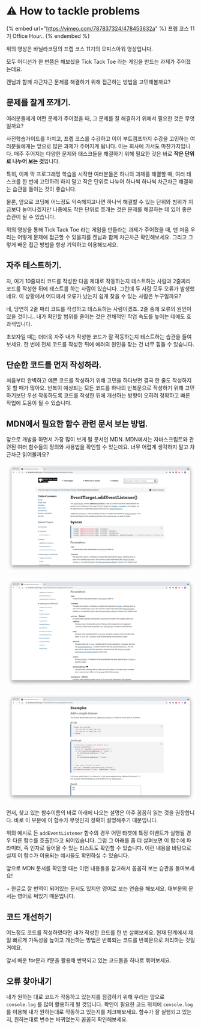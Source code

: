 # ⚠️ How to tackle problems

{% embed url="https://vimeo.com/787837324/478453632a" %}
프렙 코스 11기 Office Hour..
{% endembed %}

위의 영상은 바닐라코딩의 프렙 코스 11기의 오피스아워 영상입니다.&#x20;

모두 어디선가 한 번쯤은 해보셨을 Tick Tack Toe 라는 게임을 만드는 과제가 주어졌는데요.

켄님과 함께 차근차근 문제를 해결하기 위해 접근하는 방법을 고민해볼까요?

## 문제를 잘게 쪼개기.

여러분들에게 어떤 문제가 주어졌을 때, 그 문제를 잘 해결하기 위해서 필요한 것은 무엇일까요?&#x20;

사전학습가이드를 마치고, 프렙 코스를 수강하고 이어 부트캠프까지 수강을 고민하는 여러분들에게는 앞으로 많은 과제가 주어지게 됩니다. 이는 회사에 가서도 마찬가지입니다. 매주 주어지는 다양한 문제와 태스크들을 해결하기 위해 필요한 것은 바로 **작은 단위로 나누어 보는 것**입니다.

특히, 이제 막 프로그래밍 학습을 시작한 여러분들은 하나의 과제를 해결할 때, 여러 태스크를 한 번에 고민하려 하지 말고 작은 단위로 나누어 하나씩 하나씩 차근차근 해결하는 습관을 들이는 것이 좋습니다.

물론, 앞으로 코딩에 어느정도 익숙해지고나면 하나씩 해결할 수 있는 단위와 범위가 지금보다 늘어나겠지만 나중에도 작은 단위로 쪼개는 것은 문제를 해결하는 데 있어 좋은 습관이 될 수 있습니다.

위의 영상을 통해 Tick Tack Toe 라는 게임을 만들라는 과제가 주어졌을 때, 맨 처음 우리는 어떻게 문제에 접근할 수 있을지를 켄님과 함께 차근차근 확인해보세요. 그리고 그렇게 배운 접근 방법을 항상 기억하고 이용해보세요.

## 자주 테스트하기.

자, 여기 10줄짜리 코드를 작성한 다음 제대로 작동하는지 테스트하는 사람과 2줄짜리 코드를 작성한 뒤에 테스트를 하는 사람이 있습니다. 그런데 두 사람 모두 오류가 발생했네요. 이 상황에서 어디에서 오류가 났는지 쉽게 찾을 수 있는 사람은 누구일까요?

네, 당연히 2줄 짜리 코드를 작성하고 테스트하는 사람이겠죠. 2줄 중에 오류의 원인이 있을 것이니.. 내가 확인할 범위를 줄이는 것은 전체적인 작업 속도를 높이는 데에도 효과적입니다.

초보자일 때는 더더욱 자주 내가 작성한 코드가 잘 작동하는지 테스트하는 습관을 들여보세요. 한 번에 전체 코드를 작성한 뒤에 에러의 원인을 찾는 건 너무 힘들 수 있습니다.

## 단순한 코드를 먼저 작성하라.

처음부터 완벽하고 예쁜 코드를 작성하기 위해 고민을 하다보면 결국 한 줄도 작성하지 못 할 때가 많아요. 반복이 예상되는 모든 코드를 하나의 반복문으로 작성하기 위해 고민하기보단 우선 작동하도록 코드를 작성한 뒤에 개선하는 방향이 오히려 정확하고 빠른 작업에 도움이 될 수 있습니다.&#x20;

## MDN에서 필요한 함수 관련 문서 보는 방법.

앞으로 개발을 하면서 가장 많이 보게 될 문서인 MDN. MDN에서는 자바스크립트와 관련된 여러 함수들의 정의와 사용법을 확인할 수 있는데요. 너무 어렵게 생각하지 말고 차근차근 읽어볼까요?

![출처: MDN](<../../.gitbook/assets/MDN-1 (1).png>)

![출처: MDN](../../.gitbook/assets/MDN-2.png)

![출처: MDN](../../.gitbook/assets/MDN-3.png)

먼저, 찾고 있는 함수이름의 바로 아래에 나오는 설명은 아주 꼼꼼히 읽는 것을 권장합니다. 바로 이 부분에 이 함수가 무엇인지 정확히 설명해주기 때문입니다.&#x20;

위의 예시로 든 `addEventListener` 함수의 경우 어떤 타겟에 특정 이벤트가 실행될 경우 다른 함수를 호출한다고 되어있습니다. 그럼 그 아래를 좀 더 살펴보면 이 함수에 파라미터, 즉 인자로 들어올 수 있는 리스트도 확인할 수 있습니다. 이런 내용을 바탕으로 실제 이 함수가 이용되는 예시들도 확인하실 수 있습니다.&#x20;

앞으로 MDN 문서를 확인할 때는 이런 내용들을 참고해서 꼼꼼히 보는 습관을 들여보세요!

\+ 한글로 잘 번역이 되어있는 문서도 있지만 영어로 보는 연습을 해보세요. 대부분의 문서는 영어로 써있기 때문입니다.

&#x20;

## 코드 개선하기

어느정도 코드를 작성하였다면 내가 작성한 코드를 한 번 살펴보세요. 현재 단계에서 제일 빠르게 가독성을 높이고 개선하는 방법은 반복되는 코드를 반복문으로 처리하는 것일거예요.

앞서 배운 for문과 if문을 활용해 반복되고 있는 코드들을 하나로 묶어보세요.&#x20;

## 오류 찾아내기

내가 원하는 대로 코드가 작동하고 있는지를 점검하기 위해 우리는 앞으로 `console.log` 를 많이 활용하게 될 것입니다. 확인이 필요한 코드 위치에 `console.log`를 이용해 내가 원하는대로 작동하고 있는지를 체크해보세요. 함수가 잘 실행되고 있는지, 원하는대로 변수는 바뀌었는지 꼼꼼히 확인해보세요.
